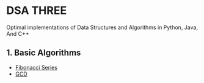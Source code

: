 # DSA THREE
Optimal implementations of Data Structures and Algorithms in Python, Java, And C++

## 1. Basic Algorithms

* [Fibonacci Series](/fibonacci_series)
* [GCD](/gcd)

